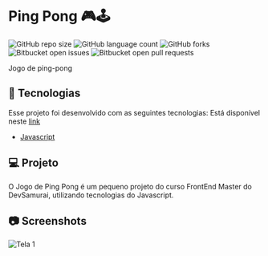 # Ping Pong 🎮🕹️
![GitHub repo size](https://img.shields.io/github/repo-size/LeonardoMarconi/Ping_Pong?style=for-the-badge)
![GitHub language count](https://img.shields.io/github/languages/count/LeonardoMarconi/Ping_Pong?style=for-the-badge)
![GitHub forks](https://img.shields.io/github/forks/LeonardoMarconi/Ping_Pong?style=for-the-badge)
![Bitbucket open issues](https://img.shields.io/bitbucket/issues/LeonardoMarconi/Ping_Pong?style=for-the-badge)
![Bitbucket open pull requests](https://img.shields.io/bitbucket/pr-raw/LeonardoMarconi/Ping_Pong?style=for-the-badge)


Jogo de ping-pong

## 🚀 Tecnologias

Esse projeto foi desenvolvido com as seguintes tecnologias:
Está disponível neste [link](https://leonardomarconi.github.io/archives/ping_pong.html)

- [Javascript](https://developer.mozilla.org/pt-BR/docs/conflicting/Web/JavaScript)

## 💻 Projeto

O Jogo de Ping Pong é um pequeno projeto do curso FrontEnd Master do DevSamurai, utilizando tecnologias do Javascript.

## 📷 Screenshots  
<div style="flex-direction: row;">
<img style="flex-direction: row;" alt="Tela 1" src="https://github.com/LeonardoMarconi/Ping_Pong/assets/11573246/58514a39-9bec-4ba1-9f2e-71bbd0dda168" >
</div>
